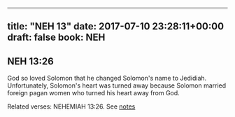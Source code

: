 
---
title: "NEH 13"
date: 2017-07-10 23:28:11+00:00
draft: false
book: NEH
---

## NEH 13:26

God so loved Solomon that he changed Solomon's name to Jedidiah. Unfortunately, Solomon's heart was turned away because Solomon married foreign pagan women who turned his heart away from God.

Related verses: NEHEMIAH 13:26. See [notes](https://my.bible.com/notes/2676580764388942645)

